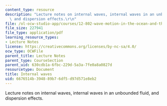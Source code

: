 ```yaml
---
content_type: resource
description: "Lecture notes on internal waves, internal waves in an unbounded fluid,\
  \ and dispersion effects.\r\n"
file: /ol-ocw-studio-app/courses/12-802-wave-motion-in-the-ocean-and-the-atmosphere-spring-2008/6676514b394889b76df5d97d571e8eb2_MIT12_802S08_lec06.pdf
file_size: 227941
file_type: application/pdf
learning_resource_types:
- Lecture Notes
license: https://creativecommons.org/licenses/by-nc-sa/4.0/
ocw_type: OCWFile
parent_title: Lecture Notes
parent_type: CourseSection
parent_uid: 630cdb1a-6fbc-229d-5a3a-7fe0a8a0827d
resourcetype: Document
title: Internal waves
uid: 6676514b-3948-89b7-6df5-d97d571e8eb2
---
```

Lecture notes on internal waves, internal waves in an unbounded fluid, and dispersion effects.
